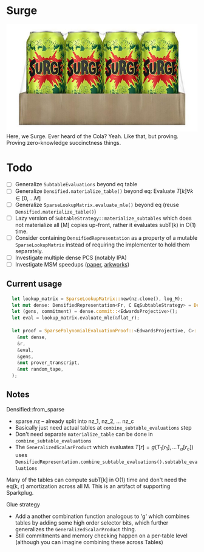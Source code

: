 # Surge
![surge](imgs/surge.jpg)
Here, we Surge. Ever heard of the Cola? Yeah. Like that, but proving. Proving zero-knowledge succinctness things.

# Todo
- [ ] Generalize `SubtableEvaluations` beyond eq table
- [ ] Generalize `Densified.materialize_table()` beyond eq: Evaluate $T[k] \forall k \in [0, ... M]$ 
- [ ] Generalize `SparseLookupMatrix.evaluate_mle()` beyond eq (reuse `Densified.materialize_table()`)
- [ ] Lazy version of `SubtableStrategy::materialize_subtables` which does not materialize all [M] copies up-front, rather it evaluates subT(k) in O(1) time.
- [ ] Consider containing `DensifiedRepresentation` as a property of a mutable `SparseLookupMatrix` instead of requiring the implementer to hold them separately.
- [ ] Investigate multiple dense PCS (notably IPA)
- [ ] Investigate MSM speedups ([paper](https://eprint.iacr.org/2022/1400.pdf), [arkworks](https://github.com/arkworks-rs/algebra/blob/c015ea331674368461ff466bc7cbc69806f61628/ec/src/scalar_mul/variable_base/mod.rs#L112-L122))

## Current usage
```rust
  let lookup_matrix = SparseLookupMatrix::new(nz.clone(), log_M);
  let mut dense: DensifiedRepresentation<Fr, C EqSubtableStrategy> = DensifiedRepresentation::from(&lookup_matrix);
  let (gens, commitment) = dense.commit::<EdwardsProjective>();
  let eval = lookup_matrix.evaluate_mle(&flat_r);

  let proof = SparsePolynomialEvaluationProof::<EdwardsProjective, C>::prove(
    &mut dense,
    &r,
    &eval,
    &gens,
    &mut prover_transcript,
    &mut random_tape,
  );
```

## Notes
Densified::from_sparse
- sparse.nz – already split into nz_1, nz_2, ... nz_c
- Basically just need actual tables at `combine_subtable_evaluations` step
- Don't need separate `materialize_table` can be done in `combine_subtable_evaluations`
- The `GeneralizedScalarProduct` which evaluates $T[r] = g(T_1[r_1], ... T_\alpha[r_c])$  uses `DensifiedRepresentation.combine_subtable_evaluations().subtable_evaluations`

Many of the tables can compute subT[k] in O(1) time and don't need the eq(k, r) amortization across all M. This is an artifact of supporting Sparkplug.

Glue strategy
- Add a another combination function analogous to 'g' which combines tables by adding some high order selector bits, which further generalizes the `GeneralizedScalarProduct` thing.
- Still commitments and memory checking happen on a per-table level (although you can imagine combining these across Tables)
